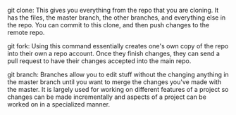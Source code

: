 git clone: This gives you everything from the repo that you are cloning. It has the files, the master branch, the other branches, and everything else in the repo. You can commit to this clone, and then push changes to the remote repo.

git fork: Using this command essentially creates one's own copy of the repo into their own a repo account. Once they finish changes, they can send a pull request to have their changes accepted into the main repo.

git branch: Branches allow you to edit stuff without the changing anything in the master branch until you want to merge the changes you've made with the master. It is largely used for working on different features of a project so changes can be made incrementally and aspects of a project can be worked on in a specialized manner.
